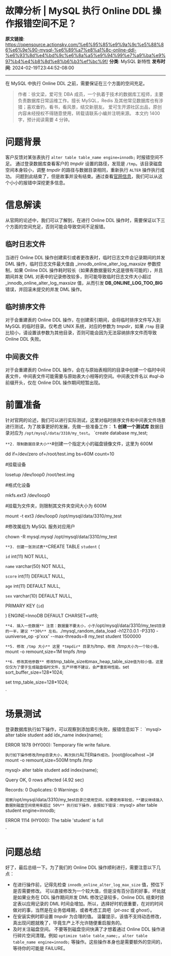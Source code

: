 # 故障分析 | MySQL 执行 Online DDL 操作报错空间不足？

**原文链接**: https://opensource.actionsky.com/%e6%95%85%e9%9a%9c%e5%88%86%e6%9e%90-mysql-%e6%89%a7%e8%a1%8c-online-ddl-%e6%93%8d%e4%bd%9c%e6%8a%a5%e9%94%99%e7%a9%ba%e9%97%b4%e4%b8%8d%e8%b6%b3%ef%bc%9f/
**分类**: MySQL 新特性
**发布时间**: 2024-02-19T23:44:52-08:00

---

在 MySQL 中执行 Online DDL 之前，需要保证在三个方面的空间充足。
> 作者：徐文梁，爱可生 DBA 成员，一个执着于技术的数据库工程师，主要负责数据库日常运维工作。擅长 MySQL，Redis 及其他常见数据库也有涉猎；喜欢垂钓，看书，看风景，结交新朋友。
爱可生开源社区出品，原创内容未经授权不得随意使用，转载请联系小编并注明来源。
本文约 1400 字，预计阅读需要 4 分钟。
# 问题背景
客户反馈对某张表执行 `alter table table_name engine=innodb;` 时报错空间不足。
通过登录数据库查看客户的 *tmpdir* 设置的路径，发现是 `/tmp`。该目录磁盘空间本身较小，调整 *tmpdir* 的路径与数据目录相同，重新执行 `ALTER` 操作执行成功。
问题到此结束了，但是故事并没有结束。通过查看[官网信息](https://dev.mysql.com/doc/refman/5.7/en/innodb-online-ddl-space-requirements.html)，我们可以从这个小小的报错中深挖更多信息。
# 信息解读
从官网的论述中，我们可以了解到，在进行 Online DDL 操作时，需要保证以下三个方面的空间充足，否则可能会导致空间不足报错。
## 临时日志文件
当进行 Online DDL 操作创建索引或者更改表时，临时日志文件会记录期间的并发 DML 操作，临时日志文件最大值由 _innodb_online_alter_log_max*size* 参数控制，如果 Online DDL 操作耗时较长（如果表数据量较大这是很有可能的），并且期间并发 DML 对表中的记录修改较多，则可能导致临时日志文件大小超过 _innodb_online_alter_log_max*size* 值，从而引发 **DB_ONLINE_LOG_TOO_BIG** 错误，并回滚未提交的并发 DML 操作。
## 临时排序文件
对于会重建表的 Online DDL 操作，在创建索引期间，会将临时排序文件写入到 MySQL 的临时目录。仅考虑 UNIX 系统，对应的参数为 *tmpdir*，如果 `/tmp` 目录比较小，请设置该参数为其他目录，否则可能会因为无法容纳排序文件而导致 Online DDL 失败。
## 中间表文件
对于会重建表的 Online DDL 操作，会在与原始表相同的目录中创建一个临时中间表文件，中间表文件可能需要与原始表大小相等的空间。中间表文件名以 *#sql-ib* 前缀开头，仅在 Online DDL 操作期间短暂出现。
# 前置准备
针对官网的论述，我们可以进行实际测试，这里对临时排序文件和中间表文件场景进行测试，为了故事更好的发展，先做一些准备工作：
**1. 创建一个测试库**
数据目录对应为 `/opt/mysql/data/3310/my_test`。
`create database my_test;
`
**2. 限制数据目录大小**
`#创建一个指定大小的磁盘镜像文件，这里为 600M
dd if=/dev/zero of=/root/test.img bs=60M count=10
#挂载设备
losetup /dev/loop0 /root/test.img
#格式化设备
mkfs.ext3 /dev/loop0
#挂载为文件夹，则限制其文件夹空间大小为 600M
mount -t ext3 /dev/loop0 /opt/mysql/data/3310/my_test
#修改属组为 MySQL 服务对应用户
chown -R mysql.mysql /opt/mysql/data/3310/my_test
`
**3. 创建一张测试表**
`CREATE TABLE `student` (
`id` int(11) NOT NULL,
`name` varchar(50) NOT NULL,
`score` int(11) DEFAULT NULL,
`age` int(11) DEFAULT NULL,
`sex` varchar(10) DEFAULT NULL,
PRIMARY KEY (`id`)
) ENGINE=InnoDB DEFAULT CHARSET=utf8;
`
**4. 插入一些数据**
注意：数据量不要太小，小于 `/opt/mysql/data/3310/my_test` 目录的一半，建议 **30%** 左右。
`./mysql_random_data_load -h127.0.0.1 -P3310 -uuniverse_op -p'xxx' --max-threads=8 my_test student 1500000
`
**5. 修改 /tmp 大小**
这里 *tmpdir* 目录为 `/tmp`，修改 `/tmp` 大小为一个较小值。
`mount -o remount,size=1M tmpfs /tmp
`
**6. 修改其他参数**
修改 `tmp_table_size` 和 `max_heap_table_size` 值为较小值，这里仅仅为了便于生成磁盘临时文件，生产环境不建议，会严重影响性能。
`set sort_buffer_size=128*1024;
set tmp_table_size=128*1024;
`
# 场景测试
登录数据库执行如下操作，可以观察到添加索引失败，报错信息如下：
`mysql> alter table student add  idx_name index(name);
ERROR 1878 (HY000): Temporary file write failure.
`
执行如下操作修改 `/tmp` 目录大小，再次执行 `ALTER` 操作成功。
`[root@localhost ~]# mount -o remount,size=500M tmpfs /tmp
mysql> alter table student add index(name);
Query OK, 0 rows affected (4.92 sec)
Records: 0 Duplicates: 0 Warnings: 0
`
观察 `/opt/mysql/data/3310/my_test` 目录已使用空间，如果使用率较低，**建议继续插入数据到磁盘空间使用率超过 50%**
执行如下操作，会报如下错误：
`mysql> alter table student engine=innodb;
ERROR 1114 (HY000): The table 'student' is full
`
# 问题总结
好了，最后总结一下。为了我们的 Online DDL 操作顺利进行，需要注意以下几点：
- 在进行操作前，记得先检查 `innodb_online_alter_log_max_size` 值，预估下是否需要修改。
可以直接修改为一个较大值，但是没有百分百的好事，坏处就是如果业务在 DDL 操作期间并发 DML 修改记录较多，Online DDL 结束时锁定表以应用记录的 DML 时间会增加。所以，选择好时机很重要，在对的时间做对的事，当然是在业务低峰期，或者考虑工具吧（*pt-osc* 或 *ghost*）。
- 在安装实例时即设置 *tmpdir* 为合理的值。
温馨提示，该值不支持动态修改，真出现问题就晚了，毕竟生产上不允许随便重启服务的。
- 及时关注磁盘空间。
不要等到磁盘空间快满了才想着通过 Online DDL 操作进行碎片空间清理。例如 `optimize table table_name;`，`alter table  table_name engine=innodb;` 等操作。这些操作本身也是需要额外的空间的，等待你的可能是 FAILURE。